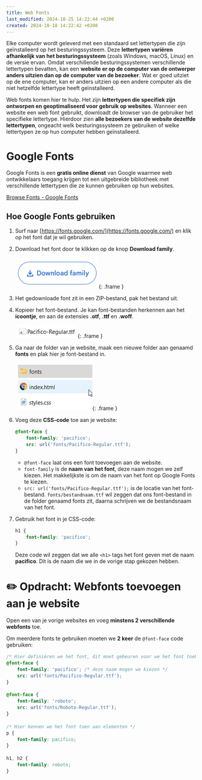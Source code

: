 ```yaml
---
title: Web Fonts
last_modified: 2024-10-25 14:22:44 +0200
created: 2024-10-18 14:22:42 +0200
---
```


Elke computer wordt geleverd met een standaard set lettertypen die zijn geïnstalleerd op het besturingssysteem. Deze **lettertypen variëren afhankelijk van het besturingssysteem** (zoals Windows, macOS, Linux) en de versie ervan. Omdat verschillende besturingssystemen verschillende lettertypen bevatten, kan een **website er op de computer van de ontwerper anders uitzien dan op de computer van de bezoeker**. Wat er goed uitziet op de ene computer, kan er anders uitzien op een andere computer als die niet hetzelfde lettertype heeft geïnstalleerd.

Web fonts komen hier te hulp. Het zijn **lettertypen die specifiek zijn ontworpen en geoptimaliseerd voor gebruik op websites**.
Wanneer een website een web font gebruikt, downloadt de browser van de gebruiker het specifieke lettertype. Hierdoor zien **alle bezoekers van de website dezelfde lettertypen**, ongeacht welk besturingssysteem ze gebruiken of welke lettertypen ze op hun computer hebben geïnstalleerd.

# Google Fonts

Google Fonts is een **gratis online dienst** van Google waarmee web ontwikkelaars toegang krijgen tot een uitgebreide bibliotheek met verschillende lettertypen die ze kunnen gebruiken op hun websites.

[Browse Fonts - Google Fonts](https://fonts.google.com/)

## Hoe Google Fonts gebruiken

1. Surf naar [https://fonts.google.com/](https://fonts.google.com/) en klik op het font dat je wil gebruiken.
2. Download het font door te klikken op de knop **Download family**.

    ![Untitled](images/webfont-download.png){: .frame }

3. Het gedownloade font zit in een ZIP-bestand, pak het bestand uit.
4. Kopieer het font-bestand. Je kan font-bestanden herkennen aan het **icoontje**, en aan de extensies **.otf**, **.ttf** en **.woff**.
    
    ![Untitled](images/webfont-file.png){: .frame }
5. Ga naar de folder van je website, maak een nieuwe folder aan genaamd **fonts** en plak hier je font-bestand in.

    ![Untitled](images/webfont-folder.gif){: .frame }
6. Voeg deze **CSS-code** toe aan je website:
    ```css
    @font-face {
        font-family: 'pacifico';
        src: url('fonts/Pacifico-Regular.ttf');
    }
    ```
    - `@font-face` laat ons een font toevoegen aan de website.
    - `font-family` is de **naam van het font**, deze naam mogen we zelf kiezen. 
    Het makkelijkste is om de naam van het font op Google Fonts te kiezen.
    - `src: url('fonts/Pacifico-Regular.ttf');` is de locatie van het font-bestand.
    `fonts/bestandnaam.ttf` wil zeggen dat ons font-bestand in de folder genaamd fonts zit, daarna schrijven we de bestandsnaam van het font.
7. Gebruik het font in je CSS-code:
    
    ```css
    h1 {
        font-family: 'pacifico';
    }
    ```
    
    Deze code wil zeggen dat we alle `<h1>` tags het font geven met de naam **pacifico**.
    Dit is de naam die we in de vorige stap gekozen hebben.
    

# ✏️ Opdracht: Webfonts toevoegen aan je website

Open een van je vorige websites en voeg **minstens 2 verschillende webfonts** toe.

Om meerdere fonts te gebruiken moeten we **2 keer** de `@font-face` code gebruiken:

```css
/* Hier definiëren we het font, dit moet gebeuren voor we het font toekennen aan elementen */
@font-face {
    font-family: 'pacifico'; /* deze naam mogen we kiezen */
    src: url('fonts/Pacifico-Regular.ttf');
}

@font-face {
    font-family: 'roboto';
    src: url('fonts/Roboto-Regular.ttf');
}

/* Hier kennen we het font toen aan elementen */
p {
    font-family: pacifico;
}

h1, h2 {
    font-family: roboto;
}
```
